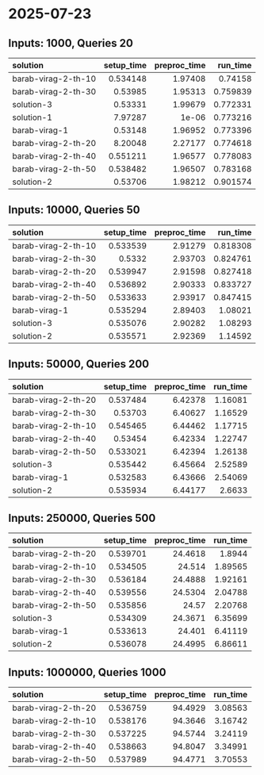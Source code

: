# 2025-07-23

## Inputs: 1000, Queries 20

| solution            |   setup_time |   preproc_time |   run_time |
|:--------------------|-------------:|---------------:|-----------:|
| barab-virag-2-th-10 |     0.534148 |        1.97408 |   0.74158  |
| barab-virag-2-th-30 |     0.53985  |        1.95313 |   0.759839 |
| solution-3          |     0.53331  |        1.99679 |   0.772331 |
| solution-1          |     7.97287  |        1e-06   |   0.773216 |
| barab-virag-1       |     0.53148  |        1.96952 |   0.773396 |
| barab-virag-2-th-20 |     8.20048  |        2.27177 |   0.774618 |
| barab-virag-2-th-40 |     0.551211 |        1.96577 |   0.778083 |
| barab-virag-2-th-50 |     0.538482 |        1.96507 |   0.783168 |
| solution-2          |     0.53706  |        1.98212 |   0.901574 |

## Inputs: 10000, Queries 50

| solution            |   setup_time |   preproc_time |   run_time |
|:--------------------|-------------:|---------------:|-----------:|
| barab-virag-2-th-10 |     0.533539 |        2.91279 |   0.818308 |
| barab-virag-2-th-30 |     0.5332   |        2.93703 |   0.824761 |
| barab-virag-2-th-20 |     0.539947 |        2.91598 |   0.827418 |
| barab-virag-2-th-40 |     0.536892 |        2.90333 |   0.833727 |
| barab-virag-2-th-50 |     0.533633 |        2.93917 |   0.847415 |
| barab-virag-1       |     0.535294 |        2.89403 |   1.08021  |
| solution-3          |     0.535076 |        2.90282 |   1.08293  |
| solution-2          |     0.535571 |        2.92369 |   1.14592  |

## Inputs: 50000, Queries 200

| solution            |   setup_time |   preproc_time |   run_time |
|:--------------------|-------------:|---------------:|-----------:|
| barab-virag-2-th-20 |     0.537484 |        6.42378 |    1.16081 |
| barab-virag-2-th-30 |     0.53703  |        6.40627 |    1.16529 |
| barab-virag-2-th-10 |     0.545465 |        6.44462 |    1.17715 |
| barab-virag-2-th-40 |     0.53454  |        6.42334 |    1.22747 |
| barab-virag-2-th-50 |     0.533021 |        6.42394 |    1.26138 |
| solution-3          |     0.535442 |        6.45664 |    2.52589 |
| barab-virag-1       |     0.532583 |        6.43666 |    2.54069 |
| solution-2          |     0.535934 |        6.44177 |    2.6633  |

## Inputs: 250000, Queries 500

| solution            |   setup_time |   preproc_time |   run_time |
|:--------------------|-------------:|---------------:|-----------:|
| barab-virag-2-th-20 |     0.539701 |        24.4618 |    1.8944  |
| barab-virag-2-th-10 |     0.534505 |        24.514  |    1.89565 |
| barab-virag-2-th-30 |     0.536184 |        24.4888 |    1.92161 |
| barab-virag-2-th-40 |     0.539556 |        24.5304 |    2.04788 |
| barab-virag-2-th-50 |     0.535856 |        24.57   |    2.20768 |
| solution-3          |     0.534309 |        24.3671 |    6.35699 |
| barab-virag-1       |     0.533613 |        24.401  |    6.41119 |
| solution-2          |     0.536078 |        24.4995 |    6.86611 |

## Inputs: 1000000, Queries 1000

| solution            |   setup_time |   preproc_time |   run_time |
|:--------------------|-------------:|---------------:|-----------:|
| barab-virag-2-th-20 |     0.536759 |        94.4929 |    3.08563 |
| barab-virag-2-th-10 |     0.538176 |        94.3646 |    3.16742 |
| barab-virag-2-th-30 |     0.537225 |        94.5744 |    3.24119 |
| barab-virag-2-th-40 |     0.538663 |        94.8047 |    3.34991 |
| barab-virag-2-th-50 |     0.537989 |        94.4771 |    3.70553 |